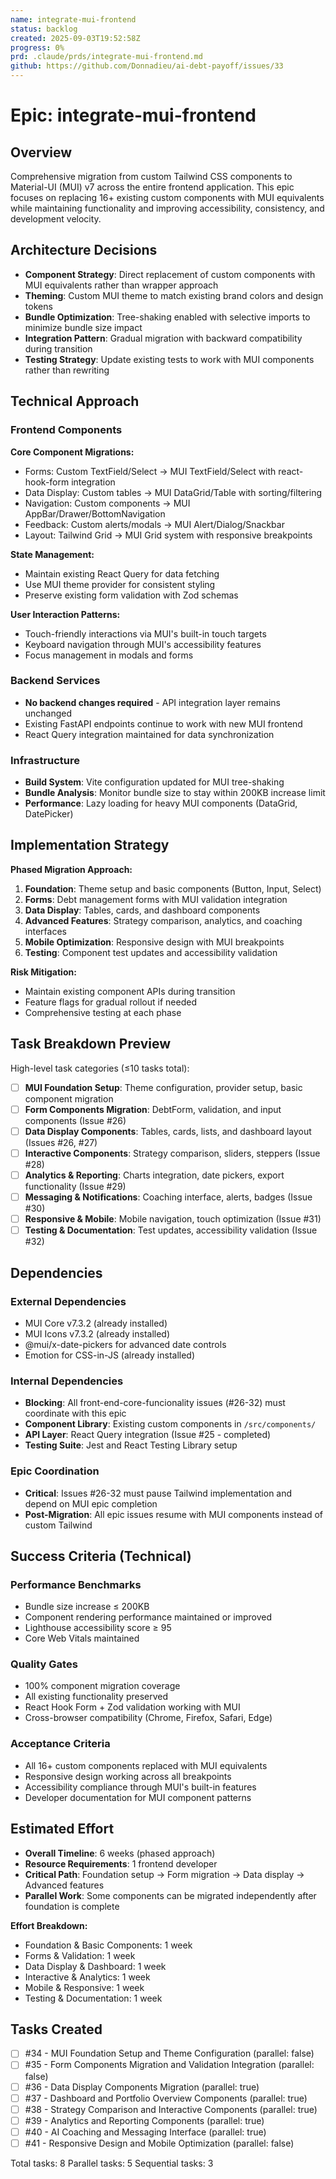 ```yaml
---
name: integrate-mui-frontend
status: backlog
created: 2025-09-03T19:52:58Z
progress: 0%
prd: .claude/prds/integrate-mui-frontend.md
github: https://github.com/Donnadieu/ai-debt-payoff/issues/33
---
```


# Epic: integrate-mui-frontend

## Overview
Comprehensive migration from custom Tailwind CSS components to Material-UI (MUI) v7 across the entire frontend application. This epic focuses on replacing 16+ existing custom components with MUI equivalents while maintaining functionality and improving accessibility, consistency, and development velocity.

## Architecture Decisions
- **Component Strategy**: Direct replacement of custom components with MUI equivalents rather than wrapper approach
- **Theming**: Custom MUI theme to match existing brand colors and design tokens
- **Bundle Optimization**: Tree-shaking enabled with selective imports to minimize bundle size impact
- **Integration Pattern**: Gradual migration with backward compatibility during transition
- **Testing Strategy**: Update existing tests to work with MUI components rather than rewriting

## Technical Approach

### Frontend Components
**Core Component Migrations:**
- Forms: Custom TextField/Select → MUI TextField/Select with react-hook-form integration
- Data Display: Custom tables → MUI DataGrid/Table with sorting/filtering
- Navigation: Custom components → MUI AppBar/Drawer/BottomNavigation
- Feedback: Custom alerts/modals → MUI Alert/Dialog/Snackbar
- Layout: Tailwind Grid → MUI Grid system with responsive breakpoints

**State Management:**
- Maintain existing React Query for data fetching
- Use MUI theme provider for consistent styling
- Preserve existing form validation with Zod schemas

**User Interaction Patterns:**
- Touch-friendly interactions via MUI's built-in touch targets
- Keyboard navigation through MUI's accessibility features
- Focus management in modals and forms

### Backend Services
- **No backend changes required** - API integration layer remains unchanged
- Existing FastAPI endpoints continue to work with new MUI frontend
- React Query integration maintained for data synchronization

### Infrastructure
- **Build System**: Vite configuration updated for MUI tree-shaking
- **Bundle Analysis**: Monitor bundle size to stay within 200KB increase limit
- **Performance**: Lazy loading for heavy MUI components (DataGrid, DatePicker)

## Implementation Strategy
**Phased Migration Approach:**
1. **Foundation**: Theme setup and basic components (Button, Input, Select)
2. **Forms**: Debt management forms with MUI validation integration  
3. **Data Display**: Tables, cards, and dashboard components
4. **Advanced Features**: Strategy comparison, analytics, and coaching interfaces
5. **Mobile Optimization**: Responsive design with MUI breakpoints
6. **Testing**: Component test updates and accessibility validation

**Risk Mitigation:**
- Maintain existing component APIs during transition
- Feature flags for gradual rollout if needed
- Comprehensive testing at each phase

## Task Breakdown Preview
High-level task categories (≤10 tasks total):
- [ ] **MUI Foundation Setup**: Theme configuration, provider setup, basic component migration
- [ ] **Form Components Migration**: DebtForm, validation, and input components (Issue #26)
- [ ] **Data Display Components**: Tables, cards, lists, and dashboard layout (Issues #26, #27)
- [ ] **Interactive Components**: Strategy comparison, sliders, steppers (Issue #28)
- [ ] **Analytics & Reporting**: Charts integration, date pickers, export functionality (Issue #29)
- [ ] **Messaging & Notifications**: Coaching interface, alerts, badges (Issue #30)
- [ ] **Responsive & Mobile**: Mobile navigation, touch optimization (Issue #31)
- [ ] **Testing & Documentation**: Test updates, accessibility validation (Issue #32)

## Dependencies

### External Dependencies
- MUI Core v7.3.2 (already installed)
- MUI Icons v7.3.2 (already installed)
- @mui/x-date-pickers for advanced date controls
- Emotion for CSS-in-JS (already installed)

### Internal Dependencies
- **Blocking**: All front-end-core-funcionality issues (#26-32) must coordinate with this epic
- **Component Library**: Existing custom components in `/src/components/`
- **API Layer**: React Query integration (Issue #25 - completed)
- **Testing Suite**: Jest and React Testing Library setup

### Epic Coordination
- **Critical**: Issues #26-32 must pause Tailwind implementation and depend on MUI epic completion
- **Post-Migration**: All epic issues resume with MUI components instead of custom Tailwind

## Success Criteria (Technical)

### Performance Benchmarks
- Bundle size increase ≤ 200KB
- Component rendering performance maintained or improved
- Lighthouse accessibility score ≥ 95
- Core Web Vitals maintained

### Quality Gates
- 100% component migration coverage
- All existing functionality preserved
- React Hook Form + Zod validation working with MUI
- Cross-browser compatibility (Chrome, Firefox, Safari, Edge)

### Acceptance Criteria
- All 16+ custom components replaced with MUI equivalents
- Responsive design working across all breakpoints
- Accessibility compliance through MUI's built-in features
- Developer documentation for MUI component patterns

## Estimated Effort
- **Overall Timeline**: 6 weeks (phased approach)
- **Resource Requirements**: 1 frontend developer
- **Critical Path**: Foundation setup → Form migration → Data display → Advanced features
- **Parallel Work**: Some components can be migrated independently after foundation is complete

**Effort Breakdown:**
- Foundation & Basic Components: 1 week
- Forms & Validation: 1 week  
- Data Display & Dashboard: 1 week
- Interactive & Analytics: 1 week
- Mobile & Responsive: 1 week
- Testing & Documentation: 1 week

## Tasks Created
- [ ] #34 - MUI Foundation Setup and Theme Configuration (parallel: false)
- [ ] #35 - Form Components Migration and Validation Integration (parallel: false)
- [ ] #36 - Data Display Components Migration (parallel: true)
- [ ] #37 - Dashboard and Portfolio Overview Components (parallel: true)
- [ ] #38 - Strategy Comparison and Interactive Components (parallel: true)
- [ ] #39 - Analytics and Reporting Components (parallel: true)
- [ ] #40 - AI Coaching and Messaging Interface (parallel: true)
- [ ] #41 - Responsive Design and Mobile Optimization (parallel: false)

Total tasks: 8
Parallel tasks: 5
Sequential tasks: 3
